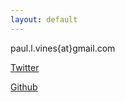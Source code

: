 ```yaml
---
layout: default
---
```


paul.l.vines{at}gmail.com

[Twitter](https://twitter.com/covertvines)

[Github](https://github.com/plvines)

